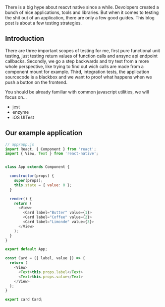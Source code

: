 There is a big hype about reacvt native since a while. Devolopers created a bunch of nice applications, tools and libraries. But when it comes to testing the shit out of an application, there are only a few good guides. This blog post is about a few testing strategies.

## Introduction

There are three important scopes of testing for me, first pure functional unit testing, just testing return values of function calls and ansync api endpoint callbacks. Secondly, we go a step backwards and try test from a more whole perspective, like trying to find out wich calls are made from a component mount for example. Third, integration tests, the application sourcecode is a blackbox and we want to proof what happens when we push a button on the frontend.

You should be already familiar with common javascript utilities, we will focus on...

* jest
* enzyme
* iOS UITest

## Our example application

```js
// app/app.js
import React, { Component } from 'react';
import { View, Text } from 'react-native';


class App extends Component {

  constructor(props) {
    super(props);
    this.state = { value: 0 };
  }

  render() {
    return (
      <View>
        <Card label="Butter" value={1}>
        <Card label="Coffee" value={2}>
        <Card label="Limonde" value={3}>
      </View>
    );
  }
}

export default App;

const Card = ({ label, value }) => {
  return (
    <View>
      <Text>this.props.label</Text>
      <Text>this.props.value</Text>
    </View>
  );
}

export card Card;
```
